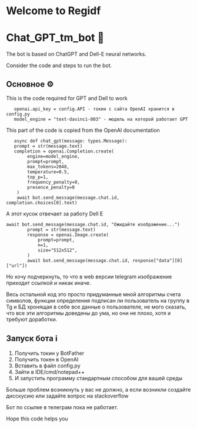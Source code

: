 # Welcome to Regidf

# Chat_GPT_tm_bot :robot:

The bot is based on ChatGPT and Dell-E neural networks.

Consider the code and steps to run the bot.

## Основное ⚙️

  This is the code required for GPT and Dell to work
      
       openai.api_key = config.API - токин с сайта OpenAI хранится в config.py
       model_engine = "text-davinci-003" - модель на которой работает GPT
       
 This part of the code is copied from the OpenAI documentation
       
       async def chat_gpt(message: types.Message):
       prompt = str(message.text)
       completion = openai.Completion.create(
            engine=model_engine,
            prompt=prompt,
            max_tokens=2048,
            temperature=0.5,
            top_p=1,
            frequency_penalty=0,
            presence_penalty=0
        )
        await bot.send_message(message.chat.id, completion.choices[0].text)
       
  А этот кусок отвечает за работу Dell E

    await bot.send_message(message.chat.id, "Ожидайте изображение...")
            prompt = str(message.text)
            response = openai.Image.create(
                prompt=prompt,
                n=1,
                size="512x512",
            )
            await bot.send_message(message.chat.id, response["data"][0]["url"])
            
  Но хочу подчеркнуть, то что в web версии telegram изображение приходит ссылкой и никак иначе.
  
  Весь остальной код это просто придуманные мной алгоритмы счета символов, функции определения подписан ли пользователь на группу в Tg и БД хронящая в себе все данные о пользователе, не мого сказать, что все эти алгоритмы доведены до ума, но они не плохо, хотя и требуют доработки.
  
## Запуск бота ℹ️

  1. Получить токин у BotFather
  2. Получить токен в OpenAI
  3. Вставить в файл config.py
  4. Зайти в IDE/cmd/notepad++
  5. И запустить программу стандартным способом для вашей среды
 
 Больше проблем возникнуть у вас не должно, а если возникли создайте дисскусию или задайте вопрос на stackoverflow
 
 
 Бот по ссылке в телеграм пока не работает.
  

Hope this code helps you
